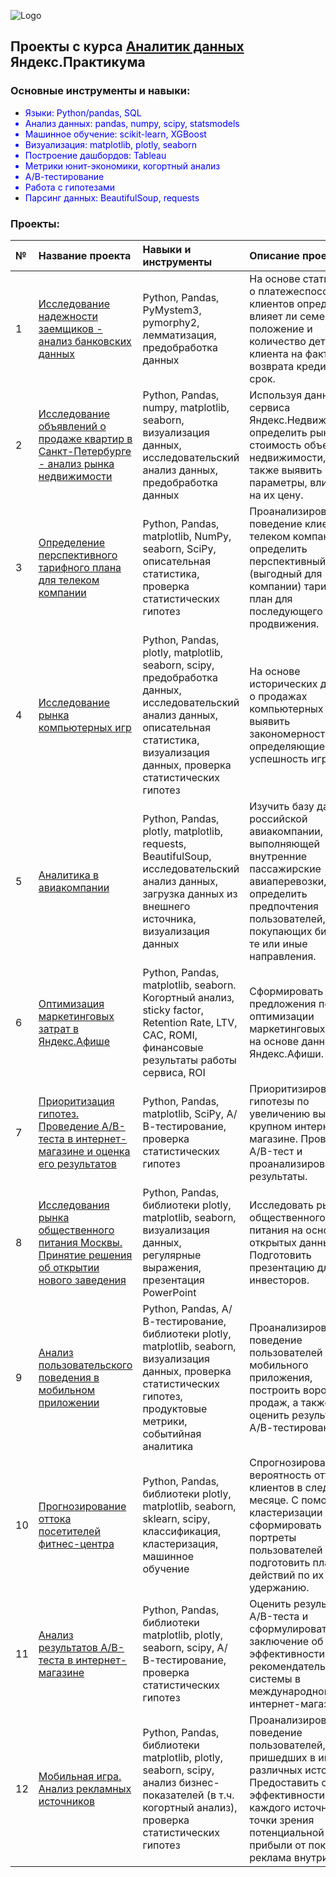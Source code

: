 ![Logo](https://storage.theoryandpractice.ru/tnp/uploads/image_logo/000/037/514/image/base_d0810f76a5.png)
## Проекты с курса [Аналитик данных](https://praktikum.yandex.ru/data-analyst/) Яндекс.Практикума

### Основные инструменты и навыки:
- <font color="blue"> Языки: Python/pandas, SQL
- Анализ данных: pandas, numpy, scipy, statsmodels
- Машинное обучение: scikit-learn, XGBoost
- Визуализация: matplotlib, plotly, seaborn
- Построение дашбордов: Tableau
- Метрики юнит-экономики, когортный анализ
- А/В-тестирование
- Работа с гипотезами
- Парсинг данных: BeautifulSoup, requests</font>

### Проекты:
| **№** | **Название проекта** | **Навыки и инструменты** | **Описание проекта**|
|:-|:----|:----|:----------|
| 1 | [Исследование надежности заемщиков - анализ банковских данных](https://github.com/nefella/yandex_praktikum_data_analyst/blob/main/01_reliability_of_borrowers.ipynb) |Python, Pandas, PyMystem3, pymorphy2, лемматизация, предобработка данных | На основе статистики о платежеспособности клиентов определить влияет ли семейное положение и количество детей клиента на факт возврата кредита в срок. |  
| 2 | [Исследование объявлений о продаже квартир в Санкт-Петербурге - анализ рынка недвижимости](https://github.com/nefella/yandex_praktikum_data_analyst/blob/main/02_real_estate_market.ipynb) |Python, Pandas, numpy, matplotlib, seaborn, визуализация данных, исследовательский анализ данных, предобработка данных | Используя данные сервиса Яндекс.Недвижимость, определить рыночную стоимость объектов недвижимости, а также выявить параметры, влияющие на их цену. |
| 3 | [Определение перспективного тарифного плана для телеком компании](https://github.com/nefella/yandex_praktikum_data_analyst/blob/main/03_promising_tariff_plan.ipynb) |Python, Pandas, matplotlib, NumPy, seaborn, SciPy, описательная статистика, проверка статистических гипотез | Проанализировать поведение клиентов телеком компании и определить перспективный (выгодный для компании) тарифный план для последующего его продвижения. |
| 4 | [Исследование рынка компьютерных игр](https://github.com/nefella/yandex_praktikum_data_analyst/blob/main/04_gaming_market_research.ipynb) | Python, Pandas, plotly, matplotlib, seaborn, scipy, предобработка данных, исследовательский анализ данных, описательная статистика, визуализация данных, проверка статистических гипотез | На основе исторических данных о продажах компьютерных игр выявить закономерности, определяющие успешность игры. |
| 5 | [Аналитика в авиакомпании](https://github.com/nefella/yandex_praktikum_data_analyst/blob/main/05_airline_analytics.ipynb) | Python, Pandas, plotly, matplotlib, requests, BeautifulSoup, исследовательский анализ данных, загрузка данных из внешнего источника, визуализация данных | Изучить базу данных российской авиакомпании, выполняющей внутренние пассажирские авиаперевозки, и определить предпочтения пользователей, покупающих билеты на те или иные направления. |
| 6 | [Оптимизация маркетинговых затрат в Яндекс.Афише](https://github.com/nefella/yandex_praktikum_data_analyst/blob/main/06_analytics_in_Yandex_Afisha.ipynb) | Python, Pandas, matplotlib, seaborn. Когортный анализ, sticky factor, Retention Rate, LTV, САС, ROMI, финансовые результаты работы сервиса, ROI | Сформировать предложения по оптимизации маркетинговых затрат на основе данных от Яндекс.Афиши. |
| 7 | [Приоритизация гипотез. Проведение А/В-теста в интернет-магазине и оценка его результатов](https://github.com/nefella/yandex_praktikum_data_analyst/blob/main/07_hypotheses_and_AB_testing.ipynb) | Python, Pandas, matplotlib, SciPy, А/В-тестирование, проверка статистических гипотез | Приоритизировать гипотезы по увеличению выручки в крупном интернет-магазине. Провести A/B-тест и проанализировать его результаты. 
| 8 | [Исследования рынка общественного питания Москвы. Принятие решения об открытии нового заведения](https://github.com/nefella/yandex_praktikum_data_analyst/blob/main/08_catering_market.ipynb) | Python, Pandas, библиотеки plotly, matplotlib, seaborn, визуализация данных, регулярные выражения, презентация PowerPoint | Исследовать рынок общественного питания на основе открытых данных. Подготовить презентацию для инвесторов.
| 9 | [Анализ пользовательского поведения в мобильном приложении](https://github.com/nefella/yandex_praktikum_data_analyst/blob/main/09_user_behavior_in_the_app.ipynb) | Python, Pandas, А/В-тестирование, библиотеки plotly, matplotlib, seaborn, визуализация данных, проверка статистических гипотез, продуктовые метрики, событийная аналитика | Проанализировать поведение пользователей мобильного приложения, построить воронку продаж, а также оценить результаты А/А/В-тестирования. |
| 10 | [Прогнозирование оттока посетителей фитнес-центра](https://github.com/nefella/yandex_praktikum_data_analyst/blob/main/10_churn_forecast.ipynb) | Python, Pandas, библиотеки plotly, matplotlib, seaborn, sklearn, scipy, классификация, кластеризация, машинное обучение | Спрогнозировать вероятность оттока клиентов в следующем месяце. С помощью кластеризации сформировать портреты пользователей и подготовить план действий по их удержанию. |
| 11 | [Анализ результатов A/B-теста в интернет-магазине](https://github.com/nefella/yandex_praktikum_data_analyst/blob/main/11_AB_test.ipynb) | Python, Pandas, библиотеки matplotlib, plotly, seaborn, scipy, А/В-тестирование, проверка статистических гипотез | Оценить результаты A/B-теста и сформулировать заключение об эффективности новой рекомендательной системы в международном интернет-магазине. |
| 12 | [Мобильная игра. Анализ рекламных источников](https://github.com/nefella/yandex_praktikum_data_analyst/blob/main/12_game.ipynb) | Python, Pandas, библиотеки matplotlib, plotly, seaborn, scipy, анализ бизнес-показателей (в т.ч. когортный анализ), проверка статистических гипотез | Проанализировать поведение пользователей, пришедших в игру из различных источников. Предоставить оценку эффективности каждого источника с точки зрения потенциальной прибыли от показа реклама внутри игры. |


